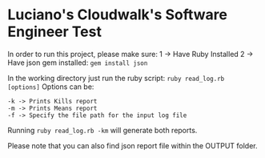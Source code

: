 # Luciano's Cloudwalk's Software Engineer Test

In order to run this project, please make sure:
1 -> Have Ruby Installed
2 -> Have json gem installed: ```gem install json``` 

In the working directory just run the ruby script:
```ruby read_log.rb [options]```
Options can be:
```
-k -> Prints Kills report
-m -> Prints Means report
-f -> Specify the file path for the input log file
```

Running ```ruby read_log.rb -km``` will generate both reports.

Please note that you can also find json report file within the OUTPUT folder.
